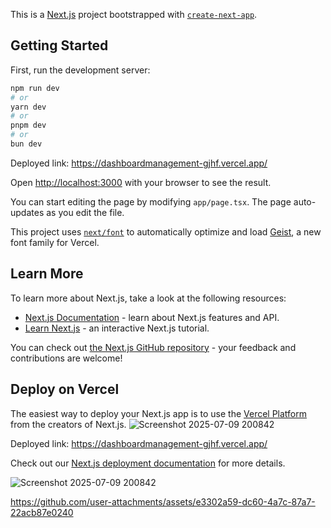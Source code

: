 This is a [Next.js](https://nextjs.org) project bootstrapped with [`create-next-app`](https://nextjs.org/docs/app/api-reference/cli/create-next-app).

## Getting Started

First, run the development server:

```bash
npm run dev
# or
yarn dev
# or
pnpm dev
# or
bun dev
```

Deployed link: https://dashboardmanagement-gjhf.vercel.app/

Open [http://localhost:3000](http://localhost:3000) with your browser to see the result.

You can start editing the page by modifying `app/page.tsx`. The page auto-updates as you edit the file.

This project uses [`next/font`](https://nextjs.org/docs/app/building-your-application/optimizing/fonts) to automatically optimize and load [Geist](https://vercel.com/font), a new font family for Vercel.

## Learn More

To learn more about Next.js, take a look at the following resources:

- [Next.js Documentation](https://nextjs.org/docs) - learn about Next.js features and API.
- [Learn Next.js](https://nextjs.org/learn) - an interactive Next.js tutorial.

You can check out [the Next.js GitHub repository](https://github.com/vercel/next.js) - your feedback and contributions are welcome!

## Deploy on Vercel

The easiest way to deploy your Next.js app is to use the [Vercel Platform](https://vercel.com/new?utm_medium=default-template&filter=next.js&utm_source=create-next-app&utm_campaign=create-next-app-readme) from the creators of Next.js.
![Screenshot 2025-07-09 200842](https://github.com/user-attachments/assets/ecb621ab-25c2-455e-abb8-c94cbb4a2582)


Deployed link: https://dashboardmanagement-gjhf.vercel.app/

Check out our [Next.js deployment documentation](https://nextjs.org/docs/app/building-your-application/deploying) for more details.

![Screenshot 2025-07-09 200842](https://github.com/user-attachments/assets/d6e7ea85-7199-40e9-8493-c7b4c1a060ce)


https://github.com/user-attachments/assets/e3302a59-dc60-4a7c-87a7-22acb87e0240


